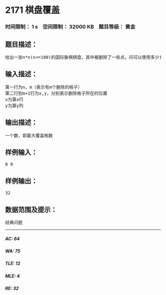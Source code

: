 # 2171 棋盘覆盖   
### 时间限制： 1 s&nbsp;&nbsp;&nbsp;&nbsp;空间限制： 32000 KB&nbsp;&nbsp;&nbsp;&nbsp;题目等级： 黄金  
## 题目描述：  

<pre>
给出一张n*n(n<=100)的国际象棋棋盘，其中被删除了一些点，问可以使用多少1*2的多米诺骨牌进行掩盖。
</pre>
  
  
## 输入描述：  

<pre>
第一行为n，m（表示有m个删除的格子）  
第二行到m+1行为x,y，分别表示删除格子所在的位置  
x为第x行  
y为第y列
</pre>
  
  
## 输出描述：  

<pre>
一个数，即最大覆盖格数
</pre>
  
  
## 样例输入：  

<pre>
8 0
</pre>
  
  
## 样例输出：  

<pre>
32
</pre>
  
  
## 数据范围及提示：  

<pre>
经典问题
</pre>
  
  
***  

##### AC: 64  
##### WA: 75  
##### TLE: 12  
##### MLE: 4  
##### RE: 32  
